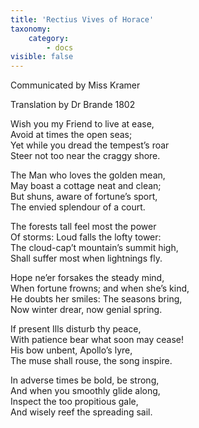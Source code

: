 ```yaml
---
title: 'Rectius Vives of Horace'
taxonomy:
    category:
        - docs
visible: false
---
```


<div class="author">Communicated by Miss Kramer</div>

<span class="title">Translation by Dr Brande 1802</span>

Wish you my Friend to live at ease,  
Avoid at times the open seas;  
Yet while you dread the tempest’s roar  
Steer not too near the craggy shore.  

The Man who loves the golden mean,  
May boast a cottage neat and clean;  
But shuns, aware of fortune’s sport,  
The envied splendour of a court.  

The forests tall feel most the power  
Of storms: Loud falls the lofty tower:  
The cloud-cap’t mountain’s summit high,  
Shall suffer most when lightnings fly.  

Hope ne’er forsakes the steady mind,  
When fortune frowns; and when she’s kind,  
He doubts her smiles: The seasons bring,  
Now winter drear, now genial spring.

If present Ills disturb thy peace,  
With patience bear what soon may cease!  
His bow unbent, Apollo’s lyre,  
The muse shall rouse, the song inspire.

In adverse times be bold, be strong,  
And when you smoothly glide along,  
Inspect the too propitious gale,  
And wisely reef the spreading sail.